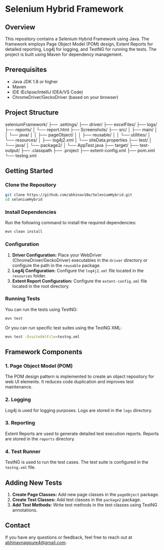 # Selenium Hybrid Framework

## Overview

This repository contains a Selenium Hybrid Framework using Java. The framework employs Page Object Model (POM) design, Extent Reports for detailed reporting, Log4j for logging, and TestNG for running the tests. The project is built using Maven for dependency management.

## Prerequisites

- Java JDK 1.8 or higher
- Maven
- IDE (Eclipse/IntelliJ IDEA/VS Code)
- ChromeDriver/GeckoDriver (based on your browser)

## Project Structure

seleniumFramework/
├── .settings/
├── driver/
├── excelFiles/
├── logs/
├── reports/
│   └── report<timestamp>.html
├── Screenshots/
├── src/
│   ├── main/
│   │   └── java/
│   │       ├── pageObject/
│   │       ├── reusable/
│   │       └── utilities/
│   └── resources/
│       ├── log4j2.xml
│       └── siteData.properties
├── test/
│   └── java/
│       └── package2/
│           └── AppTest.java
├── target/
├── test-output/
├── .classpath
├── .project
├── extent-config.xml
├── pom.xml
└── testng.xml


## Getting Started

### Clone the Repository

```bash
git clone https://github.com/abhinav18e/SeleniumHybrid.git
cd seleniumHybrid
```

### Install Dependencies

Run the following command to install the required dependencies:

```bash
mvn clean install
```

### Configuration

1. **Driver Configuration:** Place your WebDriver (ChromeDriver/GeckoDriver) executables in the `driver` directory or configure the path in the `reusable` package.
2. **Log4j Configuration:** Configure the `log4j2.xml` file located in the `resources` folder.
3. **Extent Report Configuration:** Configure the `extent-config.xml` file located in the root directory.

### Running Tests

You can run the tests using TestNG:

```bash
mvn test
```

Or you can run specific test suites using the TestNG XML:

```bash
mvn test -DsuiteXmlFile=testng.xml
```

## Framework Components

### 1. Page Object Model (POM)

The POM design pattern is implemented to create an object repository for web UI elements. It reduces code duplication and improves test maintenance.

### 2. Logging

Log4j is used for logging purposes. Logs are stored in the `logs` directory.

### 3. Reporting

Extent Reports are used to generate detailed test execution reports. Reports are stored in the `reports` directory.

### 4. Test Runner

TestNG is used to run the test cases. The test suite is configured in the `testng.xml` file.

## Adding New Tests

1. **Create Page Classes:** Add new page classes in the `pageObject` package.
2. **Create Test Classes:** Add test classes in the `package2` package.
3. **Add Test Methods:** Write test methods in the test classes using TestNG annotations.


## Contact

If you have any questions or feedback, feel free to reach out at abhinavnagpure4@gmail.com.

